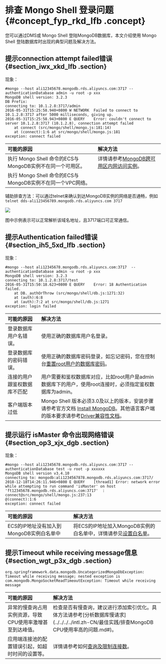# 排查 Mongo Shell 登录问题 {#concept_fyp_rkd_lfb .concept}

您可以通过DMS或 Mongo Shell 登陆MongoDB数据库，本文介绍使用 Mongo Shell 登陆数据库时出现的典型问题及解决方法。

## 提示connection attempt failed错误 {#section_iwx_xkd_lfb .section}

现象：

``` {#codeblock_96v_h2q_a20}
#mongo --host ali12345678.mongodb.rds.aliyuncs.com:3717 --authenticationDatabase admin -u root -p xxx
MongoDB shell version: 3.2.3
DB Prefix:
connecting to: 10.1.2.8:3717/admin
2016-05-31T15:25:58.940+0800 W NETWORK  Failed to connect to 10.1.2.8:3717 after 5000 milliseconds, giving up.
2016-05-31T15:25:58.943+0800 E QUERY    Error: couldn't connect to server 10.1.2.8:3717 (10.1.2.8), connection attempt failed
    at connect (src/mongo/shell/mongo.js:181:14)
    at (connect):1:6 at src/mongo/shell/mongo.js:181
exception: connect failed
```

|可能的原因|解决方法|
|:----|:---|
|执行 Mongo Shell 命令的ECS与MongoDB实例不在同一个可用区。|详情请参考[MongoDB跨可用区内网访问实例](../../../../intl.zh-CN/用户指南/连接实例/MongoDB跨可用区内网访问实例.md#)。|
|执行 Mongo Shell 命令的ECS与MongoDB实例不在同一个VPC网络。|

辅助排查方法：可以通过telnet来确认到达MongoDB实例的网络是否通畅，例如`telnet dds-ali123456789.mongodb.rds.aliyuncs.com 3717`

![](http://static-aliyun-doc.oss-cn-hangzhou.aliyuncs.com/assets/img/6847/156807961134454_zh-CN.png)

图中示例表示可以正常解析该域名地址，且3717端口可正常通信。

## 提示Authentication failed错误 {#section_ih5_5xd_lfb .section}

现象：

``` {#codeblock_3oq_t8o_ovk}
#mongo --host ali12345678.mongodb.rds.aliyuncs.com:3717  --authenticationDatabase admin -u root -p xxx
MongoDB shell version: 3.2.3
connecting to: 10.1.2.8:3717/test
2016-05-31T15:50:18.623+0800 E QUERY    Error: 18 Authentication failed.
    at DB._authOrThrow (src/mongo/shell/db.js:1271:32)
    at (auth):6:8
    at (auth):7:2 at src/mongo/shell/db.js:1271
exception: login failed
```

|可能的原因|解决方法|
|:----|:---|
|登录数据库用户名错误。|使用正确的数据库用户名登录。|
|登录数据库的密码错误。|使用正确的数据库密码登录，如忘记密码，您在控制台[重置root用户的数据库密码](../../../../intl.zh-CN/用户指南/账号管理/重置密码.md#)。|
|连接的用户跟鉴权数据库不匹配|用户需要和鉴权数据库对应，比如root用户是admin数据库下的用户，使用root连接时，必须指定鉴权数据库为admin。|
|客户端版本过低|Mongo Shell 版本必须3.0及以上的版本，安装步骤请参考官方文档 [Install MongoDB](https://docs.mongodb.com/v3.4/installation/)。其他语言客户端的版本要求请参考[Driver兼容性文档](https://docs.mongodb.com/ecosystem/drivers/driver-compatibility-reference/)。|

## 提示运行 isMaster 命令出现网络错误 {#section_op3_xjx_dgb .section}

现象：

``` {#codeblock_5ie_och_7s2}
#mongo --host ali12345678.mongodb.rds.aliyuncs.com:3717 --authenticationDatabase test -u root -p xxxxxx
MongoDB shell version v3.4.10
connecting to: mongodb:ali1234567878.mongodb.rds.aliyuncs.com:3717/
2018-12-18T14:26:11.946+0800 E QUERY    [thread1] Error: network error while attempting to run command 'isMaster' on host 'ft12345678.mongodb.rds.aliyuncs.com:3717'  :
connect@src/mongo/shell/mongo.js:237:13
@(connect):1:6
exception: connect failed
```

|可能的原因|解决方法|
|:----|:---|
|ECS的IP地址没有加入到MongoDB实例白名单中|将ECS的IP地址加入MongoDB实例的白名单中，详情请参见[设置白名单](../../../../intl.zh-CN/用户指南/数据安全性/设置白名单.md#)。|

## 提示Timeout while receiving message信息 {#section_wgt_p3x_dgb .section}

``` {#codeblock_iuo_uin_189}
org.springframework.data.mongodb.UncategorizedMongoDbException: Timeout while receiving message; nested exception is com.mongodb.MongoSocketReadTimeoutException: Timeout while receiving message
```

|可能的原因|解决方法|
|:----|:---|
|异常的慢查询占用实例资源，导致CPU使用率激增甚至到达峰值。|检查是否有慢查询，建议进行添加索引优化。具体方法请参考[分析数据库慢请求](../../../../intl.zh-CN/最佳实践/排查MongoDB CPU使用率高的问题.md#)。|
|应用端连接池的配置错误引起，如超时时间的设置等。|详情请参考如何[查询及限制连接数](intl.zh-CN/常见问题/热点问题/如何查询及限制连接数.md#)。|


